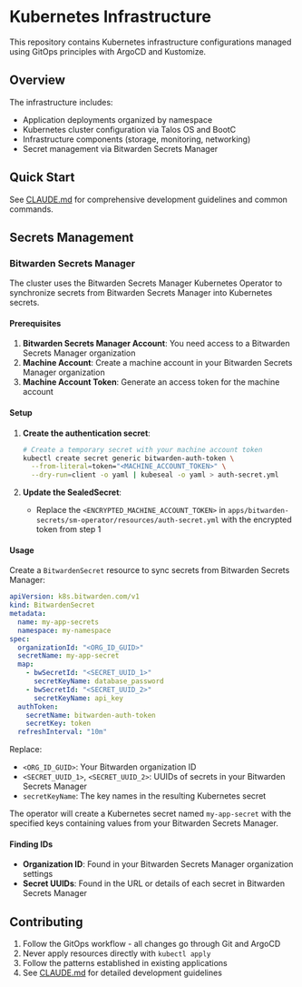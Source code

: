 # Kubernetes Infrastructure

This repository contains Kubernetes infrastructure configurations managed using GitOps principles with ArgoCD and Kustomize.

## Overview

The infrastructure includes:
- Application deployments organized by namespace
- Kubernetes cluster configuration via Talos OS and BootC
- Infrastructure components (storage, monitoring, networking)
- Secret management via Bitwarden Secrets Manager

## Quick Start

See [CLAUDE.md](./CLAUDE.md) for comprehensive development guidelines and common commands.

## Secrets Management

### Bitwarden Secrets Manager

The cluster uses the Bitwarden Secrets Manager Kubernetes Operator to synchronize secrets from Bitwarden Secrets Manager into Kubernetes secrets.

#### Prerequisites

1. **Bitwarden Secrets Manager Account**: You need access to a Bitwarden Secrets Manager organization
2. **Machine Account**: Create a machine account in your Bitwarden Secrets Manager organization
3. **Machine Account Token**: Generate an access token for the machine account

#### Setup

1. **Create the authentication secret**:
   ```bash
   # Create a temporary secret with your machine account token
   kubectl create secret generic bitwarden-auth-token \
     --from-literal=token="<MACHINE_ACCOUNT_TOKEN>" \
     --dry-run=client -o yaml | kubeseal -o yaml > auth-secret.yml
   ```

2. **Update the SealedSecret**:
   - Replace the `<ENCRYPTED_MACHINE_ACCOUNT_TOKEN>` in `apps/bitwarden-secrets/sm-operator/resources/auth-secret.yml` with the encrypted token from step 1

#### Usage

Create a `BitwardenSecret` resource to sync secrets from Bitwarden Secrets Manager:

```yaml
apiVersion: k8s.bitwarden.com/v1
kind: BitwardenSecret
metadata:
  name: my-app-secrets
  namespace: my-namespace
spec:
  organizationId: "<ORG_ID_GUID>"
  secretName: my-app-secret
  map:
    - bwSecretId: "<SECRET_UUID_1>"
      secretKeyName: database_password
    - bwSecretId: "<SECRET_UUID_2>"
      secretKeyName: api_key
  authToken:
    secretName: bitwarden-auth-token
    secretKey: token
  refreshInterval: "10m"
```

Replace:
- `<ORG_ID_GUID>`: Your Bitwarden organization ID
- `<SECRET_UUID_1>`, `<SECRET_UUID_2>`: UUIDs of secrets in your Bitwarden Secrets Manager
- `secretKeyName`: The key names in the resulting Kubernetes secret

The operator will create a Kubernetes secret named `my-app-secret` with the specified keys containing values from your Bitwarden Secrets Manager.

#### Finding IDs

- **Organization ID**: Found in your Bitwarden Secrets Manager organization settings
- **Secret UUIDs**: Found in the URL or details of each secret in Bitwarden Secrets Manager

## Contributing

1. Follow the GitOps workflow - all changes go through Git and ArgoCD
2. Never apply resources directly with `kubectl apply`
3. Follow the patterns established in existing applications
4. See [CLAUDE.md](./CLAUDE.md) for detailed development guidelines